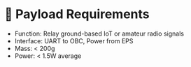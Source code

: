 
# 🚜 Payload Requirements

- Function: Relay ground-based IoT or amateur radio signals
- Interface: UART to OBC, Power from EPS
- Mass: < 200g
- Power: < 1.5W average

